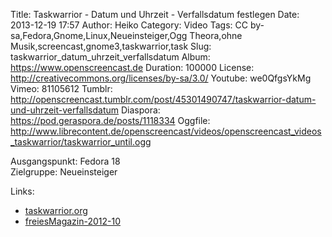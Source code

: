 Title: Taskwarrior - Datum und Uhrzeit - Verfallsdatum festlegen
Date: 2013-12-19 17:57
Author: Heiko
Category: Video
Tags: CC by-sa,Fedora,Gnome,Linux,Neueinsteiger,Ogg Theora,ohne Musik,screencast,gnome3,taskwarrior,task
Slug: taskwarrior_datum_uhrzeit_verfallsdatum
Album: https://www.openscreencast.de
Duration: 100000
License: http://creativecommons.org/licenses/by-sa/3.0/
Youtube: we0QfgsYkMg
Vimeo: 81105612
Tumblr: http://openscreencast.tumblr.com/post/45301490747/taskwarrior-datum-und-uhrzeit-verfallsdatum
Diaspora: https://pod.geraspora.de/posts/1118334
Oggfile: http://www.librecontent.de/openscreencast/videos/openscreencast_videos_taskwarrior/taskwarrior_until.ogg

Ausgangspunkt: Fedora 18  
Zielgruppe: Neueinsteiger  

Links:

  * [taskwarrior.org](http://taskwarrior.org/ "Link zu taskwarrior")
  * [freiesMagazin-2012-10](http://www.freiesmagazin.de/freiesMagazin-2012-10 "Link zu freiesmagazin.de")

